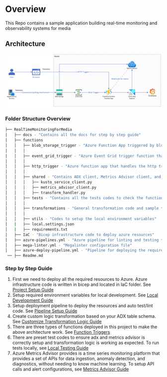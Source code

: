 # Overview

This Repo contains a sample application building real-time monitoring and observability systems for media

## Architecture

![Architecture](./docs/images/real_time_monitoring_and_observability_for_media_workflow.png)

### Folder Structure Overview

```bash
├── RealTimeMonitoringForMedia
│   ├── docs - "Contains all the docs for step by step guide"
│   ├── functions
│   │   ├── blob_storage_trigger - "Azure Function App triggered by blob event which transforms the data from blob to ADX"
│   │   │
│   │   ├── event_grid_trigger - "Azure Event Grid trigger function that listens the blob event and triggers the blob storage trigger function"
│   │   │
│   │   ├── http_trigger - "Azure function app that handles the http triggers, gets the data from http trigger and transforms the data to ADX"
│   │   │
│   │   ├── shared - "Contains ADX client, Metrics Advisor client, and data transformation handler code"
│   │   │   ├── kusto_service_client.py
│   │   │   ├── metrics_advisor_client.py
│   │   │   ├── transform_handler.py
│   │   ├── tests - "Contains all the tests codes to check the functionality of setup"
│   │   │
│   │   ├── transformations - "General transformation code and sample transformation code for slow start table"
│   │   │
│   │   ├── utils - "Codes to setup the local environment variables"
│   |   ├── local.settings.json
│   |   ├── requirements.txt
│   ├── IaC - "Bicep infrastructure code to deploy azure resources"
│   ├── azure-pipelines.yml - "Azure pipeline for linting and testing the source code"
│   ├── mega-linter.yml - "Megalinter configuration file"
│   ├── azure-deploy-pipeline.yml - "Pipeline for deploying the required Azure resources"
 ── ├── Readme.md
```

### Step by Step Guide

1. First we need to deploy all the required resources to Azure. Azure infrastructure code is written in bicep and located in IaC folder. See [Project Setup Guide](./docs/1_project_setup.md)
2. Setup required environment variables for local development. See [Local Development Guide](./docs/2_local_development_setup.md)
3. Setup deployment pipeline to deploy the resources and auto test/lint code. See [Pipeline Setup Guide](./docs/3_pipelines.md)
4. Create custom logic transformation based on your ADX table schema. See [Customize Transformation Logic Guide](./docs/4_extending_transformation_logic.md)
5. There are three types of functions deployed in this project to make the above architecture work. See [Function Triggers](./docs/5_function_triggers.md)
6. There are preset test codes to ensure adx and metrics advisor is correctly setup and transformation logic is working as expected. To run tests locally, see [Local Testing Guide](./docs/6_running_tests_locally.md)
7. Azure Metrics Advisor provides is a time series monitoring platform that provides a set of APIs for data ingestion, anomaly detection, and diagnostics, without needing to know machine learning. To setup API calls and alert configurations, see [Metrics Advisor Guide](./docs/7_metrics_advisor_setup.md)
